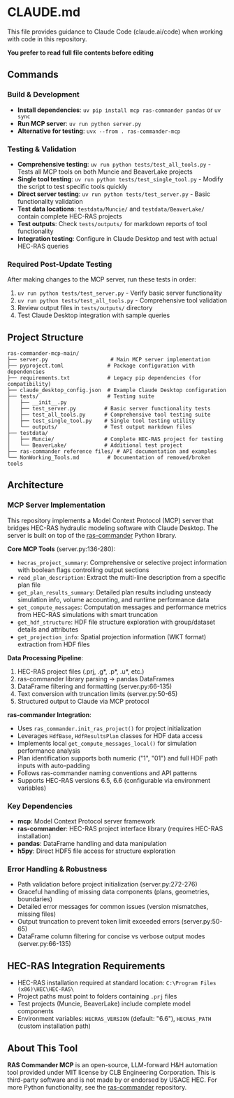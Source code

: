 # CLAUDE.md

This file provides guidance to Claude Code (claude.ai/code) when working with code in this repository.

**You prefer to read full file contents before editing**

## Commands

### Build & Development
- **Install dependencies**: `uv pip install mcp ras-commander pandas` or `uv sync`
- **Run MCP server**: `uv run python server.py`
- **Alternative for testing**: `uvx --from . ras-commander-mcp`

### Testing & Validation
- **Comprehensive testing**: `uv run python tests/test_all_tools.py` - Tests all MCP tools on both Muncie and BeaverLake projects
- **Single tool testing**: `uv run python tests/test_single_tool.py` - Modify the script to test specific tools quickly
- **Direct server testing**: `uv run python tests/test_server.py` - Basic functionality validation
- **Test data locations**: `testdata/Muncie/` and `testdata/BeaverLake/` contain complete HEC-RAS projects
- **Test outputs**: Check `tests/outputs/` for markdown reports of tool functionality
- **Integration testing**: Configure in Claude Desktop and test with actual HEC-RAS queries

### Required Post-Update Testing
After making changes to the MCP server, run these tests in order:
1. `uv run python tests/test_server.py` - Verify basic server functionality
2. `uv run python tests/test_all_tools.py` - Comprehensive tool validation
3. Review output files in `tests/outputs/` directory
4. Test Claude Desktop integration with sample queries

## Project Structure

```
ras-commander-mcp-main/
├── server.py                    # Main MCP server implementation
├── pyproject.toml              # Package configuration with dependencies
├── requirements.txt            # Legacy pip dependencies (for compatibility)
├── claude_desktop_config.json  # Example Claude Desktop configuration
├── tests/                      # Testing suite
│   ├── __init__.py
│   ├── test_server.py         # Basic server functionality tests
│   ├── test_all_tools.py      # Comprehensive tool testing suite
│   ├── test_single_tool.py    # Single tool testing utility
│   └── outputs/               # Test output markdown files
├── testdata/
│   ├── Muncie/                # Complete HEC-RAS project for testing
│   └── BeaverLake/            # Additional test project
├── ras-commander reference files/ # API documentation and examples
└── NonWorking_Tools.md         # Documentation of removed/broken tools
```

## Architecture

### MCP Server Implementation
This repository implements a Model Context Protocol (MCP) server that bridges HEC-RAS hydraulic modeling software with Claude Desktop. The server is built on top of the [ras-commander](https://github.com/gpt-cmdr/ras-commander) Python library.

**Core MCP Tools** (server.py:136-280):
- `hecras_project_summary`: Comprehensive or selective project information with boolean flags controlling output sections
- `read_plan_description`: Extract the multi-line description from a specific plan file
- `get_plan_results_summary`: Detailed plan results including unsteady simulation info, volume accounting, and runtime performance data
- `get_compute_messages`: Computation messages and performance metrics from HEC-RAS simulations with smart truncation
- `get_hdf_structure`: HDF file structure exploration with group/dataset details and attributes
- `get_projection_info`: Spatial projection information (WKT format) extraction from HDF files

**Data Processing Pipeline**:
1. HEC-RAS project files (.prj, .g*, .p*, .u*, etc.) 
2. ras-commander library parsing → pandas DataFrames
3. DataFrame filtering and formatting (server.py:66-135)
4. Text conversion with truncation limits (server.py:50-65)
5. Structured output to Claude via MCP protocol

**ras-commander Integration**:
- Uses `ras_commander.init_ras_project()` for project initialization
- Leverages `HdfBase`, `HdfResultsPlan` classes for HDF data access
- Implements local `get_compute_messages_local()` for simulation performance analysis
- Plan identification supports both numeric ("1", "01") and full HDF path inputs with auto-padding
- Follows ras-commander naming conventions and API patterns
- Supports HEC-RAS versions 6.5, 6.6 (configurable via environment variables)

### Key Dependencies
- **mcp**: Model Context Protocol server framework
- **ras-commander**: HEC-RAS project interface library (requires HEC-RAS installation)
- **pandas**: DataFrame handling and data manipulation
- **h5py**: Direct HDF5 file access for structure exploration

### Error Handling & Robustness
- Path validation before project initialization (server.py:272-276)
- Graceful handling of missing data components (plans, geometries, boundaries)
- Detailed error messages for common issues (version mismatches, missing files)
- Output truncation to prevent token limit exceeded errors (server.py:50-65)
- DataFrame column filtering for concise vs verbose output modes (server.py:66-135)

## HEC-RAS Integration Requirements
- HEC-RAS installation required at standard location: `C:\Program Files (x86)\HEC\HEC-RAS\`
- Project paths must point to folders containing `.prj` files
- Test projects (Muncie, BeaverLake) include complete model components
- Environment variables: `HECRAS_VERSION` (default: "6.6"), `HECRAS_PATH` (custom installation path)

## About This Tool
**RAS Commander MCP** is an open-source, LLM-forward H&H automation tool provided under MIT license by CLB Engineering Corporation. This is third-party software and is not made by or endorsed by USACE HEC. For more Python functionality, see the [ras-commander](https://github.com/gpt-cmdr/ras-commander) repository.